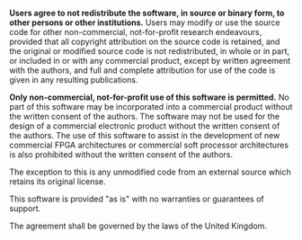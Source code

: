 **Users agree to not redistribute the software, in source or binary form, to other persons or other institutions.** Users may modify or use the source code for other non-commercial, not-for-profit research endeavours, provided that all copyright attribution on the source code is retained, and the original or modified source code is not redistributed, in whole or in part, or included in or with any commercial product, except by written agreement with the authors, and full and complete attribution for use of the code is given in any resulting publications.

**Only non-commercial, not-for-profit use of this software is permitted.** No part of this software may be incorporated into a commercial product without the written consent of the authors. The software may not be used for the design of a commercial electronic product without the written consent of the authors. The use of this software to assist in the development of new commercial FPGA architectures or commercial soft processor architectures is also prohibited without the written consent of the authors.

The exception to this is any unmodified code from an external source which retains its original license.

This software is provided "as is" with no warranties or guarantees of support.

The agreement shall be governed by the laws of the United Kingdom.